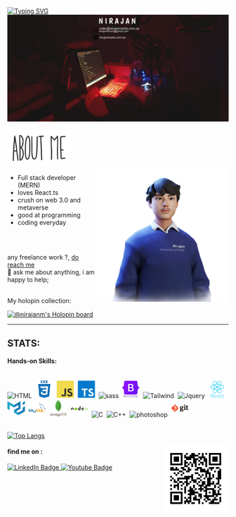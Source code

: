 <div id="rootContainer">

 <a href="https://nirajanmalla.com.np">
    <img src="https://readme-typing-svg.herokuapp.com?font=Fira+Code&weight=600&duration=4500&pause=500&color=808080&background=FFFFFF00&vCenter=true&width=435&lines=Hi%2C+beautiful+souls.;keep+coding+%3A)" alt="Typing SVG" />
  </a>
 

   <a href="https://nirajanmalla.com.np">
 <img src="./cover.jpg" />
  </a>

<div align="left"> 
<br/>
 <img src="./about me.gif" height="82px" margin=""/>
  <br/>
   
  <img src="./codingNinja.png" align="right" height="305">

- Full stack developer (MERN)
- loves React.ts
- crush on web 3.0 and metaverse
- good at programming
- coding everyday
 <br/>
 <br/>
 
any freelance work ?, [do reach me](mailto:nirajannitr05@gmail.com)<br/> 💬 ask me about anything, i am happy to help;
 
 <br/>
 My holopin collection:

  </div>
 
[![@nirajanm's Holopin board](https://holopin.me/nirajanm)](https://holopin.io/@nirajanm)

  ---

<h2>STATS:</h2>
 
 <div align="left">
 <h4>Hands-on Skills:</h4>
 <br/>
<div>
  <img src="https://github.com/NirajanM/devicon/blob/master/icons/html5/html5-original-wordmark.svg" title="HTML5" alt="HTML" width="40" height="40"/>&nbsp;
  <img src="https://github.com/devicons/devicon/blob/master/icons/css3/css3-plain-wordmark.svg"  title="CSS3" alt="CSS" width="40" height="40"/>&nbsp;
  <img src="https://github.com/devicons/devicon/blob/master/icons/javascript/javascript-original.svg" title="JavaScript" alt="JavaScript" width="40" height="40"/>&nbsp;
  <img src="https://github.com/devicons/devicon/blob/master/icons/typescript/typescript-original.svg" title="TypeScript" alt="TypeScript" width="40" height="40"/>&nbsp;
  <img src="https://github.com/NirajanM/devicon/blob/master/icons/sass/sass-original.svg" title="sass" alt="sass" width="40" height="40"/>&nbsp;
  <img src="https://github.com/devicons/devicon/blob/master/icons/bootstrap/bootstrap-original-wordmark.svg" title="Bootstrap" alt="Bootstrap" width="40" height="40"/>&nbsp;
  <img src="https://github.com/NirajanM/devicon/blob/master/icons/tailwindcss/tailwindcss-plain.svg" title="Tailwind" alt="Tailwind" width="40" height="40"/>&nbsp;
  <img src="https://github.com/NirajanM/devicon/blob/master/icons/jquery/jquery-original-wordmark.svg" title="Jquery" alt="Jquery" width="40" height="40"/>&nbsp;
  <img src="https://github.com/devicons/devicon/blob/master/icons/react/react-original-wordmark.svg" title="React" alt="React" width="40" height="40"/>&nbsp;
  <img src="https://github.com/devicons/devicon/blob/master/icons/materialui/materialui-original.svg" title="Material UI" alt="Material UI" width="40" height="40"/>&nbsp;
  <img src="https://github.com/devicons/devicon/blob/master/icons/mysql/mysql-original-wordmark.svg" title="MySQL"  alt="MySQL" width="40" height="40"/>&nbsp;
  <img src="https://github.com/devicons/devicon/blob/master/icons/mongodb/mongodb-original-wordmark.svg" title="mongodb"  alt="mongodb" width="40" height="40"/>&nbsp;
  <img src="https://github.com/devicons/devicon/blob/master/icons/nodejs/nodejs-original-wordmark.svg" title="NodeJS" alt="NodeJS" width="40" height="40"/>&nbsp;
  <img src="https://github.com/NirajanM/devicon/blob/master/icons/c/c-original.svg" title="C" alt="C" width="40" height="40"/>&nbsp;
  <img src="https://github.com/NirajanM/devicon/blob/master/icons/cplusplus/cplusplus-plain.svg" title="C++" alt="C++" width="40" height="40"/>&nbsp;
  <img src="https://github.com/NirajanM/devicon/blob/master/icons/photoshop/photoshop-line.svg" alt="photoshop" width="40" height="40"/>&nbsp;
  <img src="https://github.com/devicons/devicon/blob/master/icons/git/git-original-wordmark.svg" title="Git" **alt="Git" width="40" height="40"/>
</div>
<br>
  
[![Top Langs](https://github-readme-stats.vercel.app/api/top-langs/?username=NirajanM&langs_count=6&layout=compact)](https://github.com/NirajanM)

<img src="./NinjaQr.png" align="right" height="150px">
 
  <h4>find me on :</h4>
   <div id="badges">
  <a href="https://np.linkedin.com/in/nirajan-malla-36a111210">
    <img src="https://img.shields.io/badge/LinkedIn-blue?style=for-the-badge&logo=linkedin&logoColor=white" alt="LinkedIn Badge"/>
  </a>
  <a href="https://youtube.com/c/nirajanmalla">
    <img src="https://img.shields.io/badge/YouTube-red?style=for-the-badge&logo=youtube&logoColor=white" alt="Youtube Badge"/>
     </a>
</div>
 </div>
</div>
